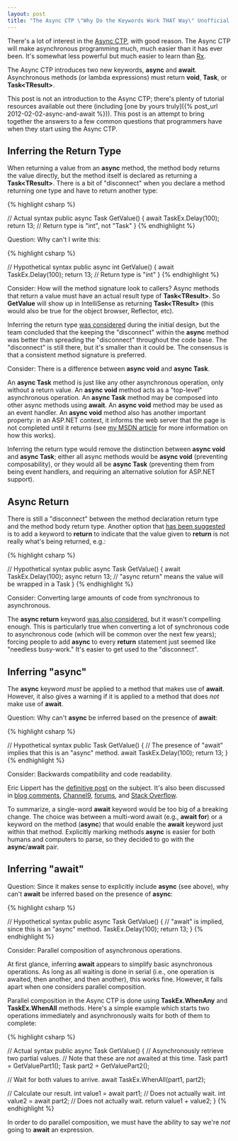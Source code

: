 ```yaml
---
layout: post
title: "The Async CTP \"Why Do the Keywords Work THAT Way\" Unofficial FAQ"
---
```

There's a lot of interest in the [Async CTP](http://msdn.microsoft.com/en-US/vstudio/async), with good reason. The Async CTP will make asynchronous programming much, much easier than it has ever been. It's somewhat less powerful but much easier to learn than [Rx](http://msdn.microsoft.com/en-us/data/gg577609).

The Async CTP introduces two new keywords, **async** and **await**. Asynchronous methods (or lambda expressions) must return **void**, **Task**, or **Task\<TResult>**.

This post is not an introduction to the Async CTP; there's plenty of tutorial resources available out there (including [one by yours truly]({% post_url 2012-02-02-async-and-await %})). This post is an attempt to bring together the answers to a few common questions that programmers have when they start using the Async CTP.

## Inferring the Return Type

When returning a value from an **async** method, the method body returns the value directly, but the method itself is declared as returning a **Task\<TResult>**. There is a bit of "disconnect" when you declare a method returning one type and have to return another type:

{% highlight csharp %}

// Actual syntax
public async Task<int> GetValue()
{
  await TaskEx.Delay(100);
  return 13; // Return type is "int", not "Task<int>"
}
{% endhighlight %}

Question: Why can't I write this:

{% highlight csharp %}

// Hypothetical syntax
public async int GetValue()
{
  await TaskEx.Delay(100);
  return 13; // Return type is "int"
}
{% endhighlight %}

Consider: How will the method signature look to callers? Async methods that return a value must have an actual result type of **Task\<TResult>**. So **GetValue** will show up in IntelliSense as returning **Task\<TResult>** (this would also be true for the object browser, Reflector, etc).

Inferring the return type [was considered](http://social.msdn.microsoft.com/Forums/en-US/async/thread/0ee0af6a-3034-4ac3-aa82-cb6bd62a9ab9#8d1826a5-d603-4b74-8c64-2a9b32d6af24) during the initial design, but the team concluded that the keeping the "disconnect" within the **async** method was better than spreading the "disconnect" throughout the code base. The "disconnect" is still there, but it's smaller than it could be. The consensus is that a consistent method signature is preferred.

Consider: There is a difference between **async void** and **async Task**.

An **async Task** method is just like any other asynchronous operation, only without a return value. An **async void** method acts as a "top-level" asynchronous operation. An **async Task** method may be composed into other async methods using **await**. An **async void** method may be used as an event handler. An **async void** method also has another important property: in an ASP.NET context, it informs the web server that the page is not completed until it returns (see [my MSDN article](http://msdn.microsoft.com/en-us/magazine/gg598924.aspx) for more information on how this works).

Inferring the return type would remove the distinction between **async void** and **async Task**; either all async methods would be **async void** (preventing composability), or they would all be **async Task** (preventing them from being event handlers, and requiring an alternative solution for ASP.NET support).

## Async Return

There is still a "disconnect" between the method declaration return type and the method body return type. Another option that [has been suggested](http://gauravsmathur.wordpress.com/2010/11/04/something-wrong-with-async-await-and-the-tasktask/) is to add a keyword to **return** to indicate that the value given to **return** is not really what's being returned, e.g.:

{% highlight csharp %}

// Hypothetical syntax
public async Task<int> GetValue()
{
  await TaskEx.Delay(100);
  async return 13; // "async return" means the value will be wrapped in a Task
}
{% endhighlight %}

Consider: Converting large amounts of code from synchronous to asynchronous.

The **async return** keyword [was also considered](http://social.msdn.microsoft.com/Forums/en-US/async/thread/75493675-4a39-4958-a493-ad8a96f8a19d), but it wasn't compelling enough. This is particularly true when converting a lot of synchronous code to asynchronous code (which will be common over the next few years); forcing people to add **async** to every **return** statement just seemed like "needless busy-work." It's easier to get used to the "disconnect".

## Inferring "async"

The **async** keyword _must_ be applied to a method that makes use of **await**. However, it also gives a warning if it is applied to a method that does _not_ make use of **await**.

Question: Why can't **async** be inferred based on the presence of **await**:

{% highlight csharp %}

// Hypothetical syntax
public Task<int> GetValue()
{
  // The presence of "await" implies that this is an "async" method.
  await TaskEx.Delay(100);
  return 13;
}
{% endhighlight %}

Consider: Backwards compatibility and code readability.

Eric Lippert has the [definitive post](http://blogs.msdn.com/b/ericlippert/archive/2010/11/11/whither-async.aspx) on the subject. It's also been discussed in [blog comments](http://blogs.msdn.com/b/ericlippert/archive/2010/10/29/asynchronous-programming-in-c-5-0-part-two-whence-await.aspx), [Channel9](http://channel9.msdn.com/Forums/Coffeehouse/Why-is-the-async-keyword-needed), [forums](http://social.msdn.microsoft.com/Forums/en-US/async/thread/75493675-4a39-4958-a493-ad8a96f8a19d), and [Stack Overflow](http://stackoverflow.com/questions/9225748/why-does-the-async-keyword-exist).

To summarize, a single-word **await** keyword would be too big of a breaking change. The choice was between a multi-word await (e.g., **await for**) or a keyword on the method (**async**) that would enable the **await** keyword just within that method. Explicitly marking methods **async** is easier for both humans and computers to parse, so they decided to go with the **async**/**await** pair.

## Inferring "await"

Question: Since it makes sense to explicitly include **async** (see above), why can't **await** be inferred based on the presence of **async**:

{% highlight csharp %}

// Hypothetical syntax
public async Task<int> GetValue()
{
  // "await" is implied, since this is an "async" method.
  TaskEx.Delay(100);
  return 13;
}
{% endhighlight %}

Consider: Parallel composition of asynchronous operations.

At first glance, inferring **await** appears to simplify basic asynchronous operations. As long as all waiting is done in serial (i.e., one operation is awaited, then another, and then another), this works fine. However, it falls apart when one considers parallel composition.

Parallel composition in the Async CTP is done using **TaskEx.WhenAny** and **TaskEx.WhenAll** methods. Here's a simple example which starts two operations immediately and asynchronously waits for both of them to complete:

{% highlight csharp %}

// Actual syntax
public async Task<int> GetValue()
{
  // Asynchronously retrieve two partial values.
  // Note that these are *not* awaited at this time.
  Task<int> part1 = GetValuePart1();
  Task<int> part2 = GetValuePart2();

  // Wait for both values to arrive.
  await TaskEx.WhenAll(part1, part2);

  // Calculate our result.
  int value1 = await part1; // Does not actually wait.
  int value2 = await part2; // Does not actually wait.
  return value1 + value2;
}
{% endhighlight %}

In order to do parallel composition, we must have the ability to say we're _not_ going to **await** an expression.

